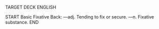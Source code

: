 TARGET DECK
ENGLISH

START
Basic
Fixative
Back: —adj. Tending to fix or secure. —n. Fixative substance.
END

